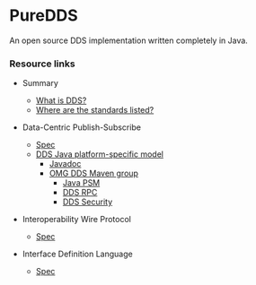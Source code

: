 # PureDDS

An open source DDS implementation written completely in Java.

### Resource links

* Summary
    * [What is DDS?](https://www.dds-foundation.org/what-is-dds-3/)
    * [Where are the standards listed?](https://www.dds-foundation.org/omg-dds-standard/)

* Data-Centric Publish-Subscribe
    * [Spec](https://www.omg.org/spec/DDS/About-DDS/)
    * [DDS Java platform-specific model](https://www.omg.org/spec/DDS-Java/About-DDS-Java/)
        * [Javadoc](https://www.javadoc.io/static/org.omg.dds/java5-psm/1.0/index.html)
        * [OMG DDS Maven group](https://mvnrepository.com/artifact/org.omg.dds)
            * [Java PSM](https://mvnrepository.com/artifact/org.omg.dds/java5-psm)
            * [DDS RPC](https://mvnrepository.com/artifact/org.omg.dds/dds-rpc)
            * [DDS Security](https://mvnrepository.com/artifact/org.omg.dds.security/dds-security-xml)

* Interoperability Wire Protocol
    * [Spec](https://www.omg.org/spec/DDSI-RTPS/)

* Interface Definition Language
    * [Spec](https://www.omg.org/spec/IDL/)